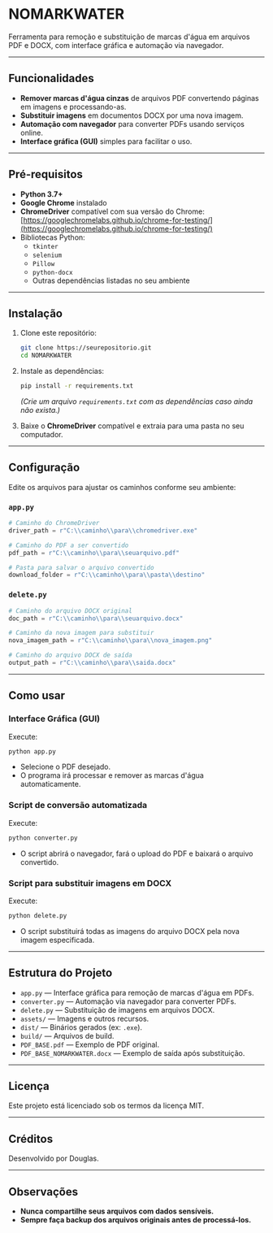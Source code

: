 # NOMARKWATER

Ferramenta para remoção e substituição de marcas d'água em arquivos PDF e DOCX, com interface gráfica e automação via navegador.

---

## Funcionalidades

- **Remover marcas d'água cinzas** de arquivos PDF convertendo páginas em imagens e processando-as.
- **Substituir imagens** em documentos DOCX por uma nova imagem.
- **Automação com navegador** para converter PDFs usando serviços online.
- **Interface gráfica (GUI)** simples para facilitar o uso.

---

## Pré-requisitos

- **Python 3.7+**
- **Google Chrome** instalado
- **ChromeDriver** compatível com sua versão do Chrome:  
  [https://googlechromelabs.github.io/chrome-for-testing/](https://googlechromelabs.github.io/chrome-for-testing/)
- Bibliotecas Python:
  - `tkinter`
  - `selenium`
  - `Pillow`
  - `python-docx`
  - Outras dependências listadas no seu ambiente

---

## Instalação

1. Clone este repositório:
   ```bash
   git clone https://seurepositorio.git
   cd NOMARKWATER
   ```

2. Instale as dependências:
   ```bash
   pip install -r requirements.txt
   ```
   *(Crie um arquivo `requirements.txt` com as dependências caso ainda não exista.)*

3. Baixe o **ChromeDriver** compatível e extraia para uma pasta no seu computador.

---

## Configuração

Edite os arquivos para ajustar os caminhos conforme seu ambiente:

### `app.py`
```python
# Caminho do ChromeDriver
driver_path = r"C:\\caminho\\para\\chromedriver.exe"

# Caminho do PDF a ser convertido
pdf_path = r"C:\\caminho\\para\\seuarquivo.pdf"

# Pasta para salvar o arquivo convertido
download_folder = r"C:\\caminho\\para\\pasta\\destino"
```

### `delete.py`
```python
# Caminho do arquivo DOCX original
doc_path = r"C:\\caminho\\para\\seuarquivo.docx"

# Caminho da nova imagem para substituir
nova_imagem_path = r"C:\\caminho\\para\\nova_imagem.png"

# Caminho do arquivo DOCX de saída
output_path = r"C:\\caminho\\para\\saida.docx"
```

---

## Como usar

### Interface Gráfica (GUI)

Execute:
```bash
python app.py
```
- Selecione o PDF desejado.
- O programa irá processar e remover as marcas d'água automaticamente.

### Script de conversão automatizada

Execute:
```bash
python converter.py
```
- O script abrirá o navegador, fará o upload do PDF e baixará o arquivo convertido.

### Script para substituir imagens em DOCX

Execute:
```bash
python delete.py
```
- O script substituirá todas as imagens do arquivo DOCX pela nova imagem especificada.

---

## Estrutura do Projeto

- `app.py` — Interface gráfica para remoção de marcas d'água em PDFs.
- `converter.py` — Automação via navegador para converter PDFs.
- `delete.py` — Substituição de imagens em arquivos DOCX.
- `assets/` — Imagens e outros recursos.
- `dist/` — Binários gerados (ex: `.exe`).
- `build/` — Arquivos de build.
- `PDF_BASE.pdf` — Exemplo de PDF original.
- `PDF_BASE_NOMARKWATER.docx` — Exemplo de saída após substituição.

---

## Licença

Este projeto está licenciado sob os termos da licença MIT.

---

## Créditos

Desenvolvido por Douglas.

---

## Observações

- **Nunca compartilhe seus arquivos com dados sensíveis.**
- **Sempre faça backup dos arquivos originais antes de processá-los.**
